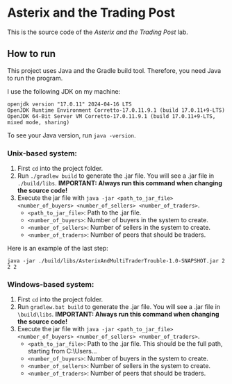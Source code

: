 # Asterix and the Trading Post

This is the source code of the *Asterix and the Trading Post* lab.

## How to run

This project uses Java and the Gradle build tool. Therefore, you need Java to run the program.

I use the following JDK on my machine:

    openjdk version "17.0.11" 2024-04-16 LTS
    OpenJDK Runtime Environment Corretto-17.0.11.9.1 (build 17.0.11+9-LTS)
    OpenJDK 64-Bit Server VM Corretto-17.0.11.9.1 (build 17.0.11+9-LTS, mixed mode, sharing)

To see your Java version, run `java -version`.

### Unix-based system:

1. First `cd` into the project folder.
2. Run `./gradlew build` to generate the .jar file. You will see a .jar file in `./build/libs`. **IMPORTANT: Always run this command when changing the source code!**
3. Execute the jar file with `java -jar <path_to_jar_file> <number_of_buyers> <number_of_sellers> <number_of_traders>`. 
   - `<path_to_jar_file>`: Path to the .jar file.
   - `<number_of_buyers>`: Number of buyers in the system to create.
   - `<number_of_sellers>`: Number of sellers in the system to create.
   - `<number_of_traders>`: Number of peers that should be traders.

Here is an example of the last step:

    java -jar ./build/libs/AsterixAndMultiTraderTrouble-1.0-SNAPSHOT.jar 2 2 2

### Windows-based system:

1. First `cd` into the project folder.
2. Run `gradlew.bat build` to generate the .jar file. You will see a .jar file in `\build\libs`. **IMPORTANT: Always run this command when changing the source code!**
3. Execute the jar file with `java -jar <path_to_jar_file> <number_of_buyers> <number_of_sellers> <number_of_traders>`.
   - `<path_to_jar_file>`: Path to the .jar file. This should be the full path, starting from C:\Users\...
   - `<number_of_buyers>`: Number of buyers in the system to create.
   - `<number_of_sellers>`: Number of sellers in the system to create.
   - `<number_of_traders>`: Number of peers that should be traders.